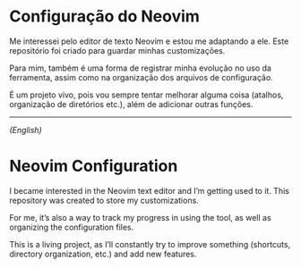 # Configuração do Neovim

Me interessei pelo editor de texto Neovim e estou me adaptando a ele. Este repositório foi criado para guardar minhas customizações.

Para mim, também é uma forma de registrar minha evolução no uso da ferramenta, assim como na organização dos arquivos de configuração.

É um projeto vivo, pois vou sempre tentar melhorar alguma coisa (atalhos, organização de diretórios etc.), além de adicionar outras funções.

---

*(English)*

# Neovim Configuration

I became interested in the Neovim text editor and I’m getting used to it. This repository was created to store my customizations.

For me, it’s also a way to track my progress in using the tool, as well as organizing the configuration files.

This is a living project, as I’ll constantly try to improve something (shortcuts, directory organization, etc.) and add new features.
